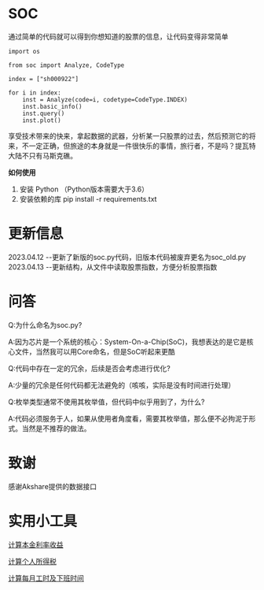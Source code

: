 # SOC
通过简单的代码就可以得到你想知道的股票的信息，让代码变得非常简单
```
import os

from soc import Analyze, CodeType

index = ["sh000922"]

for i in index:
    inst = Analyze(code=i, codetype=CodeType.INDEX)
    inst.basic_info()
    inst.query()
    inst.plot()
```
享受技术带来的快来，拿起数据的武器，分析某一只股票的过去，然后预测它的将来，不一定正确，但旅途的本身就是一件很快乐的事情，旅行者，不是吗？提瓦特大陆不只有马斯克礁。

**如何使用**
1. 安装 Python （Python版本需要大于3.6）
2. 安装依赖的库 pip install -r requirements.txt

# 更新信息
2023.04.12 --更新了新版的soc.py代码，旧版本代码被废弃更名为soc_old.py
2023.04.13 --更新结构，从文件中读取股票指数，方便分析股票指数

# 问答
Q:为什么命名为soc.py?

A:因为芯片是一个系统的核心：System-On-a-Chip(SoC)，我想表达的是它是核心文件，当然我可以用Core命名，但是SoC听起来更酷

Q:代码中存在一定的冗余，后续是否会考虑进行优化?

A:少量的冗余是任何代码都无法避免的（咳咳，实际是没有时间进行处理）

Q:枚举类型通常不使用其枚举值，但代码中似乎用到了，为什么?

A:代码必须服务于人，如果从使用者角度看，需要其枚举值，那么便不必拘泥于形式。当然是不推荐的做法。

# 致谢
感谢Akshare提供的数据接口

# 实用小工具 
[计算本金利率收益](./tool/calc.py)

[计算个人所得税](./tool/tax.py)

[计算每月工时及下班时间](./tool/worktime.py)
